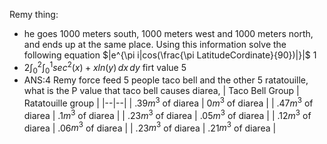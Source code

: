 Remy thing:
 - he goes 1000 meters south, 1000 meters west and 1000 meters north, and ends up at the same place. Using this information solve the following equation $|e^{\pi i|cos(\frac{\pi LatitudeCordinate}{90})|}|$  1
 - 2$\int_{0}^{2} \int_{0}^{1} sec^2(x)+xln(y) \,dx \,dy$ firt value 5
 - ANS:4 Remy force feed 5 people taco bell and the other 5 ratatouille, what is the P value that taco bell causes diarea,
| Taco Bell Group | Ratatouille group |
|--|--|
| .39$m^3$ of diarea | 0$m^3$ of diarea |
| .47$m^3$ of diarea | .1$m^3$ of diarea |
| .23$m^3$ of diarea | .05$m^3$ of diarea |
| .12$m^3$ of diarea | .06$m^3$ of diarea |
| .23$m^3$ of diarea | .21$m^3$ of diarea |
 


<!--stackedit_data:
eyJoaXN0b3J5IjpbLTI1MjY4NzE3NiwtNDc2NTM2NDI1LC03Mj
gzNTI3MTYsLTE4MzA4OTg5OTMsOTIyMjI3OTMzLDY2Njk4NTg5
NCwtODMzMzEwNjYsLTEyNzExMjk2NjMsLTE5Mjg3MDM3NzNdfQ
==
-->